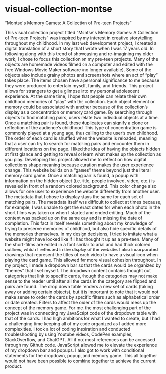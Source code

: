 # visual-collection-montse
“Montse's Memory Games: A Collection of Pre-teen Projects”
 
This visual collection project titled “Montse's Memory Games: A Collection of Pre-teen Projects” was inspired by my interest in creative storytelling throughout my childhood. In my last web development project, I created a digital translation of a short story that I wrote when I was 17 years old. In following along with this trend of showcasing and re-imagining my older work, I chose to focus this collection on my pre-teen projects. Many of the objects are homemade videos filmed on a computer and edited with the free Windows Movie Maker software (no longer available). Some of the objects also include grainy photos and screenshots where an act of “play” takes place. The items chosen have a personal significance to me because they were produced to entertain myself, family, and friends. This project allows for strangers to get a glimpse into my personal adolescent experience. At the same time, I hope that people can relate their own childhood memories of “play” with the collection.
Each object element or memory could be associated with another because of the collection’s display as a concentration or memory card game. By searching through objects to find matching pairs, users relate two individual objects at a time. Once a matching pair is found, these duplicates can signify a clone or reflection of the audience’s childhood. This type of concentration game is commonly played at a young age, thus calling to the user’s own childhood. The order of each card is shuffled when the website is reloaded, meaning that a user can try to search for matching pairs and encounter them in different locations on the page. I liked the idea of having the objects hidden at first glance and getting to reveal or learn what makes up the collection as you play.
Developing this project allowed me to reflect on how digital collections shape meaning because curation makes the user experience change. This website builds on a “games” theme beyond just the literal memory card game. Once a matching pair is found, a popup with information on the hidden object (i.e. title, people involved, video, etc.) is revealed in front of a random colored background. This color change also allows for one user to experience the website differently from another user. The metadata that I chose to display stays the same for each set of matching pairs. The metadata itself was difficult to collect at times because, for example, I was unable to get the exact dates for when each photo in the short films was taken or when I started and ended editing. Much of the content was backed up on the same day and is missing the date of completion. This fact in itself reveals something about my knowledge of trying to preserve memories of childhood, but also hide specific details of the memories themselves.
In my design decisions, I tried to imitate what a website might have looked like if I had thought it up as a pre-teen. Many of the short-films are edited in a font similar to arial and had thick colored outlines, which I reflected in the display of the website. I also incorporated drawings that represent the titles of each video to have a visual icon when playing the card game. This allowed for more visual cohesion throughout. In my project, I made a dropdown bar so that the cards would be organized by “themes” that I set myself. The dropdown content contains thought out categories that link to specific cards, though the categories may not make sense to the reader until after all the cards in the category are flipped and pairs are found.
The drop down table renders a new set of cards (taking away or adding certain objects), but it is important to note that it would not make sense to order the cards by specific filters such as alphabetical order or date created. Filters to affect the order of the cards would mess up the concept of the memory game. For me, the most challenging part of the project was in connecting my JavaScript code of the dropdown table with that of the cards. I had high ambitions for what I wanted to create, but I had a challenging time keeping all of my code organized as I added more complexities. I took a lot of coding inspiration and conducted troubleshooting by using Youtube videos, CodePen examples, StackOverflow, and ChatGPT. All if not most references can be accessed through my Github code. JavaScript allowed me to elevate the experience of my dropdown bar and popups. I also got to work with conditional statements for the dropdown, popup, and memory game. This all together would not have been possible to combine together to achieve the current product.
